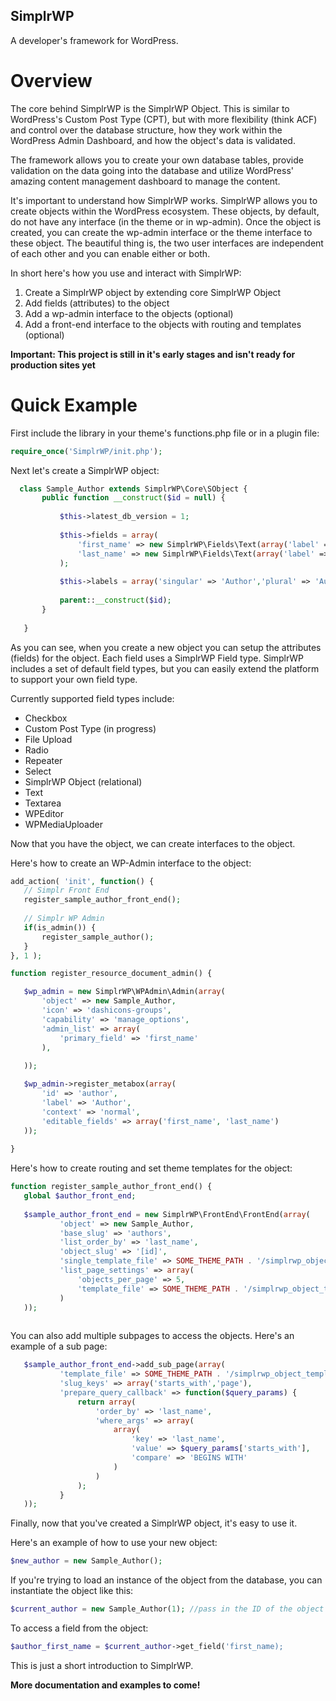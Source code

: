 ## SimplrWP
A developer's framework for WordPress.

# Overview
 The core behind SimplrWP is the SimplrWP Object.  This is similar to WordPress's Custom Post Type (CPT), but with more flexibility (think ACF) and control over the database structure, how they work within the WordPress Admin Dashboard, and how the object's data is validated. 
 
 The framework allows you to create your own database tables, provide validation on the data going into the database and utilize WordPress' amazing content management dashboard to manage the content.
 
 It's important to understand how SimplrWP works.  SimplrWP allows you to create objects within the WordPress ecosystem.  These objects, by default, do not have any interface (in the theme or in wp-admin).  Once the object is created, you can create the wp-admin interface or the theme interface to these object. The beautiful thing is, the two user interfaces are independent of each other and you can enable either or both.
 
 In short here's how you use and interact with SimplrWP:
 1. Create a SimplrWP object by extending core SimplrWP Object
 2. Add fields (attributes) to the object
 3. Add a wp-admin interface to the objects (optional)
 4. Add a front-end interface to the objects with routing and templates (optional)
 
**Important: This project is still in it's early stages and isn't ready for production sites yet**
  
# Quick Example
 
 First include the library in your theme's functions.php file or in a plugin file:
 ```php
 require_once('SimplrWP/init.php');
 ```
 
 Next let's create a SimplrWP object:
 ```php
   class Sample_Author extends SimplrWP\Core\SObject {
		public function __construct($id = null) {
	
			$this->latest_db_version = 1;
	
			$this->fields = array(
				'first_name' => new SimplrWP\Fields\Text(array('label' => 'First Name')),
				'last_name' => new SimplrWP\Fields\Text(array('label' => 'Last Name'))
			);
			
			$this->labels = array('singular' => 'Author','plural' => 'Authors');
	
			parent::__construct($id);
		}
	
	}
 ```
 
 As you can see, when you create a new object you can setup the attributes (fields)
 for the object.  Each field uses a SimplrWP Field type.  SimplrWP includes a set of default
 field types, but you can easily extend the platform to support your own field type.
 
 Currently supported field types include:
 - Checkbox
 - Custom Post Type (in progress)
 - File Upload
 - Radio
 - Repeater
 - Select
 - SimplrWP Object (relational)
 - Text
 - Textarea
 - WPEditor
 - WPMediaUploader
 
Now that you have the object, we can create interfaces to the object.
 
 Here's how to create an WP-Admin interface to the object:
 ```php
 add_action( 'init', function() {
	// Simplr Front End
	register_sample_author_front_end();
	
    // Simplr WP Admin
    if(is_admin()) {
    	register_sample_author();
    }
 }, 1 );

 function register_resource_document_admin() {

	$wp_admin = new SimplrWP\WPAdmin\Admin(array(
		'object' => new Sample_Author,
		'icon' => 'dashicons-groups',
		'capability' => 'manage_options',
		'admin_list' => array(
			'primary_field' => 'first_name'
		),
		
	));

	$wp_admin->register_metabox(array(
		'id' => 'author',
		'label' => 'Author',
		'context' => 'normal',
		'editable_fields' => array('first_name', 'last_name')
	));
	
 }
 ```
 
 Here's how to create routing and set theme templates for the object:
 ```php
 function register_sample_author_front_end() {
	global $author_front_end;
	
	$sample_author_front_end = new SimplrWP\FrontEnd\FrontEnd(array(
			'object' => new Sample_Author,
			'base_slug' => 'authors',
			'list_order_by' => 'last_name',
			'object_slug' => '[id]',
			'single_template_file' => SOME_THEME_PATH . '/simplrwp_object_templates/authors/single.php',
			'list_page_settings' => array(
				'objects_per_page' => 5,
				'template_file' => SOME_THEME_PATH . '/simplrwp_object_templates/authors/list.php'
			)
	));
	
 ```
 
 You can also add multiple subpages to access the objects.  Here's an example of a sub page:
 ```php
	$sample_author_front_end->add_sub_page(array(
			'template_file' => SOME_THEME_PATH . '/simplrwp_object_templates/authors/last_name_starts_with.php',
			'slug_keys' => array('starts_with','page'),
			'prepare_query_callback' => function($query_params) {
				return array(
					'order_by' => 'last_name',
					'where_args' => array(
						array(
							'key' => 'last_name',
							'value' => $query_params['starts_with'],
							'compare' => 'BEGINS WITH'
						)
					)
				);
			}
	));
 ```

 Finally, now that you've created a SimplrWP object, it's easy to use it.
 
 Here's an example of how to use your new object:
 ```php
 $new_author = new Sample_Author();
 ```
 If you're trying to load an instance of the object from the database, you can instantiate
 the object like this:
 ```php
 $current_author = new Sample_Author(1); //pass in the ID of the object
 ```
 
 To access a field from the object:
 ```php
 $author_first_name = $current_author->get_field('first_name);
 ```
 
 This is just a short introduction to SimplrWP.  
 
 **More documentation and examples to come!**
 
